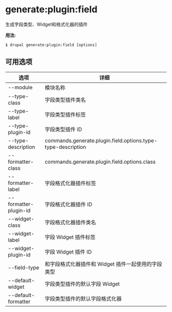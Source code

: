 # generate:plugin:field
生成字段类型、Widget和格式化器的插件

**用法:**
```
$ drupal generate:plugin:field [options]
```

## 可用选项
选项 | 详细
-------|-------------
--module | 模块名称
--type-class | 字段类型插件类名
--type-label | 字段类型插件标签
--type-plugin-id | 字段类型插件 ID
--type-description | commands.generate.plugin.field.options.type-type-description
--formatter-class | commands.generate.plugin.field.options.class
--formatter-label | 字段格式化器插件标签
--formatter-plugin-id | 字段格式化器插件 ID
--widget-class | 字段格式化器插件类名
--widget-label | 字段 Widget 插件标签
--widget-plugin-id | 字段 Widget 插件 ID
--field-type | 和字段格式化器插件和 Widget 插件一起使用的字段类型
--default-widget | 字段类型插件的默认字段 Widget
--default-formatter | 字段类型插件的默认字段格式化器
